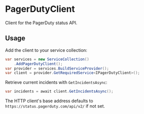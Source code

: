 # PagerDutyClient

Client for the PagerDuty status API.

## Usage

Add the client to your service collection:

```csharp
var services = new ServiceCollection()
    .AddPagerDutyClient();
var provider = services.BuildServiceProvider();
var client = provider.GetRequiredService<IPagerDutyClient>();
```

Retrieve current incidents with `GetIncidentsAsync`:

```csharp
var incidents = await client.GetIncidentsAsync();
```

The HTTP client's base address defaults to `https://status.pagerduty.com/api/v2/` if not set.
